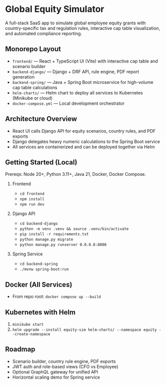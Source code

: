 Global Equity Simulator
=======================

A full-stack SaaS app to simulate global employee equity grants with country-specific tax and regulation rules, interactive cap table visualization, and automated compliance reporting.

Monorepo Layout
---------------

- `frontend/` — React + TypeScript UI (Vite) with interactive cap table and scenario builder
- `backend-django/` — Django + DRF API, rule engine, PDF report generation
- `backend-spring/` — Java + Spring Boot microservice for high-volume cap table calculations
- `helm-charts/` — Helm chart to deploy all services to Kubernetes (Minikube or cloud)
- `docker-compose.yml` — Local development orchestrator

Architecture Overview
---------------------

- React UI calls Django API for equity scenarios, country rules, and PDF exports
- Django delegates heavy numeric calculations to the Spring Boot service
- All services are containerized and can be deployed together via Helm

Getting Started (Local)
-----------------------

Prereqs: Node 20+, Python 3.11+, Java 21, Docker, Docker Compose.

1. Frontend
   - `cd frontend`
   - `npm install`
   - `npm run dev`

2. Django API
   - `cd backend-django`
   - `python -m venv .venv && source .venv/bin/activate`
   - `pip install -r requirements.txt`
   - `python manage.py migrate`
   - `python manage.py runserver 0.0.0.0:8000`

3. Spring Service
   - `cd backend-spring`
   - `./mvnw spring-boot:run`

Docker (All Services)
---------------------

- From repo root: `docker compose up --build`

Kubernetes with Helm
--------------------

1. `minikube start`
2. `helm upgrade --install equity-sim helm-charts/ --namespace equity --create-namespace`

Roadmap
-------

- Scenario builder, country rule engine, PDF exports
- JWT auth and role-based views (CFO vs Employee)
- Optional GraphQL gateway for unified API
- Horizontal scaling demo for Spring service


